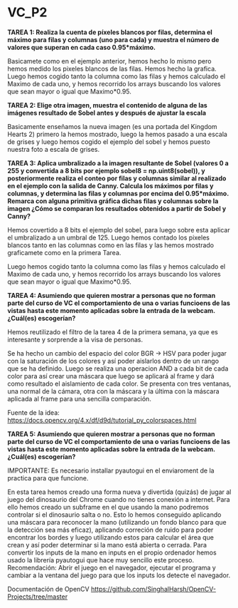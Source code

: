 # VC_P2

**TAREA 1: Realiza la cuenta de píxeles blancos por filas, determina el máximo para filas y columnas (uno para cada) y muestra el número de valores que superan en cada caso 0.95*máximo.**

 Basicamete como en el ejemplo anterior, hemos hecho lo mismo pero hemos medido los pixeles blancos de las filas. Hemos hecho la grafica. Luego hemos cogido tanto la columna como las filas y hemos calculado el Maximo de cada uno, y hemos recorrido los arrays buscando los valores que sean mayor o igual que Maximo*0.95.


**TAREA 2: Elige otra imagen, muestra el contenido de alguna de las imágenes resultado de Sobel antes y después de ajustar la escala**

Basicamente enseñamos la nueva imagen (es una portada del Kingdom Hearts 2) primero la hemos mostrado, luego la hemos pasado a una escala de grises y luego hemos cogido el ejemplo del sobel y hemos puesto nuestra foto a escala de grises.

**TAREA 3: Aplica umbralizado a la imagen resultante de Sobel (valores 0 a 255 y convertida a 8 bits por ejemplo sobel8 = np.uint8(sobel)), y posteriormente realiza el conteo por filas y columnas similar al realizado en el ejemplo con la salida de Canny. Calcula los máximos por filas y columnas, y determina las filas y columnas por encima del 0.95*máximo. Remarca con alguna primitiva gráfica dichas filas y columnas sobre la imagen ¿Cómo se comparan los resultados obtenidos a partir de Sobel y Canny?**
 
 Hemos covertido a 8 bits el ejemplo del sobel, para luego sobre esta aplicar el umbralizado a un umbral de 125. Luego hemos contado los pixeles blancos tanto en las columnas como en las filas y las hemos mostrado graficamete como en la primera Tarea. 

 Luego hemos cogido tanto la columna como las filas y hemos calculado el Maximo de cada uno, y hemos recorrido los arrays buscando los valores que sean mayor o igual que Maximo*0.95.


**TAREA 4: Asumiendo que quieren mostrar a personas que no forman parte del curso de VC el comportamiento de una o varias funcioens de las vistas hasta este momento aplicadas sobre la entrada de la webcam. ¿Cuál(es) escogerían?**

Hemos reutilizado el filtro de la tarea 4 de la primera semana, ya que es interesante y sorprende a la visa de personas.

Se ha hecho un cambio del espacio del color BGR -> HSV para poder jugar con la saturación de los colores y así poder aislarlos dentro de un rango que se ha definido. Luego se realiza una operacion AND a cada bit de cada color para así crear una máscara que luego se aplicará al frame y dará como resultado el aislamiento de cada color. Se presenta con tres ventanas, una normal de la cámara, otra con la máscara y la última con la máscara aplicada al frame para una sencilla comparación.

Fuente de la idea: https://docs.opencv.org/4.x/df/d9d/tutorial_py_colorspaces.html

**TAREA 5: Asumiendo que quieren mostrar a personas que no forman parte del curso de VC el comportamiento de una o varias funcioens de las vistas hasta este momento aplicadas sobre la entrada de la webcam. ¿Cuál(es) escogerían?**

IMPORTANTE: Es necesario installar pyautogui en el enviaroment de la practica para que funcione.

 En esta tarea hemos creado una forma nueva y divertida (quizás) de jugar al juego del dinosaurio del Chrome cuando no tienes conexión a internet. 
  Para ello hemos creado un subframe en el que usando la mano podremos controlar si el dinosaurio salta o no. Esto lo hemos conseguido aplicando una máscara para reconocer la mano (utilizando un fondo blanco para que la detección sea más eficaz), aplicando correción de ruido para poder encontrar los bordes y luego utilizando estos para calcular el área que crean y así poder determinar si la mano está abierta o cerrada. Para convertir los inputs de la mano en inputs en el propio ordenador hemos usado la librería pyautogui que hace muy sencillo este proceso.
  Recomendación: Abrir el juego en el navegador, ejecutar el programa y cambiar a la ventana del juego para que los inputs los detecte el navegador.

  Documentación de OpenCV
  https://github.com/SinghalHarsh/OpenCV-Projects/tree/master
